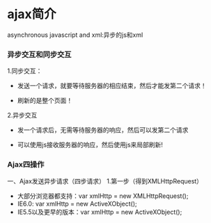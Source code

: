 # ajax简介

asynchronous javascript and xml:异步的js和xml


### 异步交互和同步交互

1.同步交互：



- 发送一个请求，就要等待服务器的相应结束，然后才能发第二个请求！

- 刷新的是整个页面！



2.异步交互



- 发一个请求后，无需等待服务器的响应，然后可以发第二个请求

- 可以使用js接收服务器的响应，然后使用js来局部刷新!

### Ajax四操作

一、Ajax发送异步请求（四步请求）
1.第一步（得到XMLHttpRequest）

- 大部分浏览器都支持：var xmlHttp = new XMLHttpRequest();
- IE6.0: var xmlHttp = new ActiveXObject();
- IE5.5以及更早的版本：var xmlHttp = new ActiveXObject();






